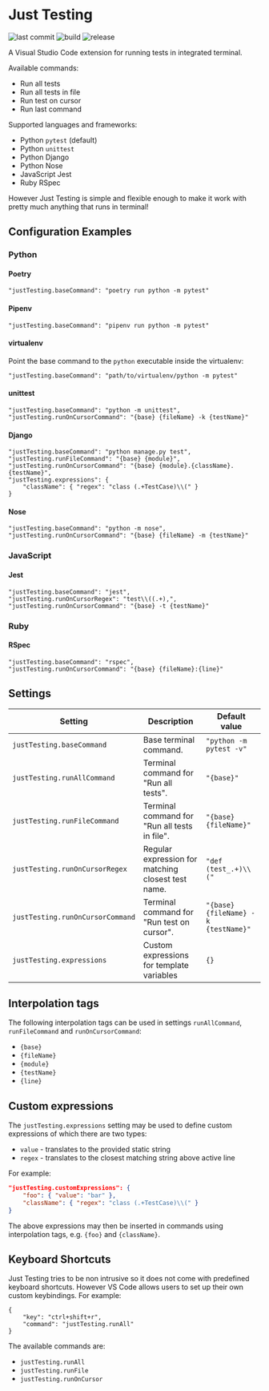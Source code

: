 # Just Testing

![last commit](https://img.shields.io/github/last-commit/gediminasz/just-testing.svg)
![build](https://github.com/gediminasz/just-testing/workflows/CI/badge.svg?branch=master)
![release](https://img.shields.io/github/release/gediminasz/just-testing.svg)

A Visual Studio Code extension for running tests in integrated terminal.

Available commands:

- Run all tests
- Run all tests in file
- Run test on cursor
- Run last command

Supported languages and frameworks:

- Python `pytest` (default)
- Python `unittest`
- Python Django
- Python Nose
- JavaScript Jest
- Ruby RSpec

However Just Testing is simple and flexible enough to make it work with pretty much anything that runs in terminal!

## Configuration Examples

### Python

#### Poetry

```
"justTesting.baseCommand": "poetry run python -m pytest"
```

#### Pipenv

```
"justTesting.baseCommand": "pipenv run python -m pytest"
```

#### virtualenv

Point the base command to the `python` executable inside the virtualenv:

```
"justTesting.baseCommand": "path/to/virtualenv/python -m pytest"
```

#### unittest

```
"justTesting.baseCommand": "python -m unittest",
"justTesting.runOnCursorCommand": "{base} {fileName} -k {testName}"
```

#### Django

```
"justTesting.baseCommand": "python manage.py test",
"justTesting.runFileCommand": "{base} {module}",
"justTesting.runOnCursorCommand": "{base} {module}.{className}.{testName}",
"justTesting.expressions": {
    "className": { "regex": "class (.+TestCase)\\(" }
}
```

#### Nose

```
"justTesting.baseCommand": "python -m nose",
"justTesting.runOnCursorCommand": "{base} {fileName} -m {testName}"
```

### JavaScript

#### Jest

```
"justTesting.baseCommand": "jest",
"justTesting.runOnCursorRegex": "test\\((.+),",
"justTesting.runOnCursorCommand": "{base} -t {testName}"
```

### Ruby

#### RSpec

```
"justTesting.baseCommand": "rspec",
"justTesting.runOnCursorCommand": "{base} {fileName}:{line}"
```

## Settings

| Setting | Description | Default value |
| --- | --- | --- |
| `justTesting.baseCommand` | Base terminal command. | `"python -m pytest -v"` |
| `justTesting.runAllCommand` | Terminal command for "Run all tests". | `"{base}"` |
| `justTesting.runFileCommand` | Terminal command for "Run all tests in file". | `"{base} {fileName}"` |
| `justTesting.runOnCursorRegex` | Regular expression for matching closest test name. | `"def (test_.+)\\("` |
| `justTesting.runOnCursorCommand` | Terminal command for "Run test on cursor". | `"{base} {fileName} -k {testName}"` |
| `justTesting.expressions` | Custom expressions for template variables | `{}` |

## Interpolation tags

The following interpolation tags can be used in settings `runAllCommand`, `runFileCommand` and `runOnCursorCommand`:

- `{base}`
- `{fileName}`
- `{module}`
- `{testName}`
- `{line}`

## Custom expressions

The `justTesting.expressions` setting may be used to define custom expressions of which there are two types:

- `value` - translates to the provided static string
- `regex` - translates to the closest matching string above active line

For example:

```json
"justTesting.customExpressions": {
    "foo": { "value": "bar" },
    "className": { "regex": "class (.+TestCase)\\(" }
}
```

The above expressions may then be inserted in commands using interpolation tags, e.g. `{foo}` and `{className}`.

## Keyboard Shortcuts

Just Testing tries to be non intrusive so it does not come with predefined keyboard shortcuts. However VS Code allows users to set up their own custom keybindings. For example:

```
{
    "key": "ctrl+shift+r",
    "command": "justTesting.runAll"
}
```

The available commands are:

- `justTesting.runAll`
- `justTesting.runFile`
- `justTesting.runOnCursor`

